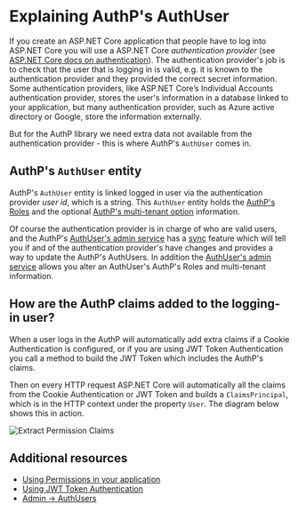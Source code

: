 # Explaining AuthP's AuthUser

If you create an ASP.NET Core application that people have to log into ASP.NET Core you will use a ASP.NET Core _authentication provider_ (see [ASP.NET Core docs on authentication](https://docs.microsoft.com/en-us/aspnet/core/security/authentication/)). The authentication provider's job is to check that the user that is logging in is valid, e.g. it is known to the authentication provider and they provided the correct secret information. Some authentication providers, like ASP.NET Core’s Individual Accounts authentication provider, stores the user's information in a database linked to your application, but many authentication provider, such as Azure active directory or Google, store the information externally.

But for the AuthP library we need extra data not available from the authentication provider - this is where AuthP's `AuthUser` comes in.

## AuthP's `AuthUser` entity

AuthP's `AuthUser` entity is linked logged in user via the authentication provider _user id_, which is a string. This `AuthUser` entity holds the [AuthP's Roles](https://github.com/JonPSmith/AuthPermissions.AspNetCore/blob/main/docs/concepts/roles.md) and the optional [AuthP's multi-tenant option](!!!!) information.

Of course the authentication provider is in charge of who are valid users, and the AuthP's [AuthUser's admin service](!!!!) has a [sync](!!!!) feature which will tell you if and of the authentication provider's have changes and provides a way to update the AuthP's AuthUsers. In addition the [AuthUser's admin service](!!!!) allows you alter an AuthUser's AuthP's Roles and multi-tenant information.

## How are the AuthP claims added to the logging-in user?

When a user logs in the AuthP will automatically add extra claims if a Cookie Authentication is configured, or if you are using JWT Token Authentication you call a method to build the JWT Token which includes the AuthP's claims.

Then on every HTTP request ASP.NET Core will automatically all the claims from the Cookie Authentication or JWT Token and builds a `ClaimsPrincipal`, which is in the HTTP context under the property `User`. The diagram below shows this in action.

![Extract Permission Claims](https://github.com/JonPSmith/AuthPermissions.AspNetCore/blob/main/docs/images/ExtractPermissionsClaim.png)

## Additional resources

- [Using Permissions in your application](!!!!)
- [Using JWT Token Authentication](!!!!)
- [Admin -> AuthUsers](!!!!)